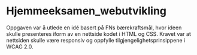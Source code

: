 # Hjemmeeksamen_webutvikling
Oppgaven var å utlede en idé basert på FNs bærekraftsmål, hvor ideen skulle presenteres
iform av en nettside kodet i HTML og CSS. Kravet var at nettsiden skulle være responsiv
og oppfylle tilgjengelighetsprinsippene i WCAG 2.0.

